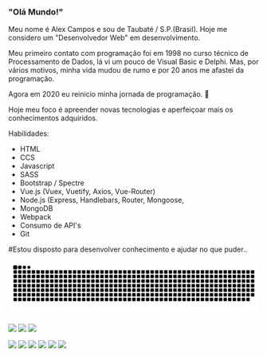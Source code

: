 <h3>"Olá Mundo!"</h3>

Meu nome é Alex Campos e sou de Taubaté / S.P.(Brasil). Hoje me considero um "Desenvolvedor Web" em desenvolvimento. 

Meu primeiro contato com programação foi em 1998 no curso técnico de Processamento de Dados, lá vi um pouco de Visual Basic e Delphi. Mas, por vários motivos, minha vida mudou de rumo e por 20 anos me afastei da programação.

Agora em 2020 eu reinicio minha jornada de programação. :rocket:

Hoje meu foco é apreender novas tecnologias e aperfeiçoar mais os conhecimentos adquiridos.

Habilidades:

+ HTML
+ CCS
+ Javascript
+ SASS
+ Bootstrap / Spectre 
+ Vue.js (Vuex, Vuetify, Axios, Vue-Router)
+ Node.js (Express, Handlebars, Router, Mongoose, 
+ MongoDB
+ Webpack
+ Consumo de API's
+ Git

#Estou disposto para desenvolver conhecimento e ajudar no que puder..

<img src="https://raw.githubusercontent.com/Platane/snk/output/github-contribution-grid-snake.svg">

[<img src="https://img.shields.io/badge/twitter-%231DA1F2.svg?&style=flat&logo=twitter&logoColor=white" />](https://twitter.com/alexcamposwd1) [<img src="https://img.shields.io/badge/linkedin-%230077B5.svg?&style=flat&logo=linkedin&logoColor=white" />](https://www.linkedin.com/in/alexcamposwd/) [<img src="https://img.shields.io/badge/gmail-alexcamposwd%09-blueviolet?&style=flat&logo=gmail&logoColor=white" />](https://mail.google.com/mail/u/1/alexcamposwd/) 

<img src="https://img.shields.io/badge/-HTML-orange?&style=flat"/> <img src="https://img.shields.io/badge/-CSS-blue?&style=flat"/> <img src="https://img.shields.io/badge/-SASS-FF69B4?&style=flat"/> <img src="https://img.shields.io/badge/-JAVASCRIPT-yellow?&style=flat"/> <img src="https://img.shields.io/badge/-GITHUB-lightgrey?&style=flat"/> <img src="https://img.shields.io/badge/-Visual%20Studio%20Code-blue?&style=flat"/>
